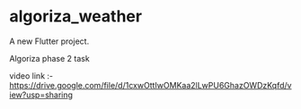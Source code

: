 # algoriza_weather

A new Flutter project.

Algoriza phase 2 task

video link :- https://drive.google.com/file/d/1cxwOttIwOMKaa2lLwPU6GhazOWDzKqfd/view?usp=sharing
